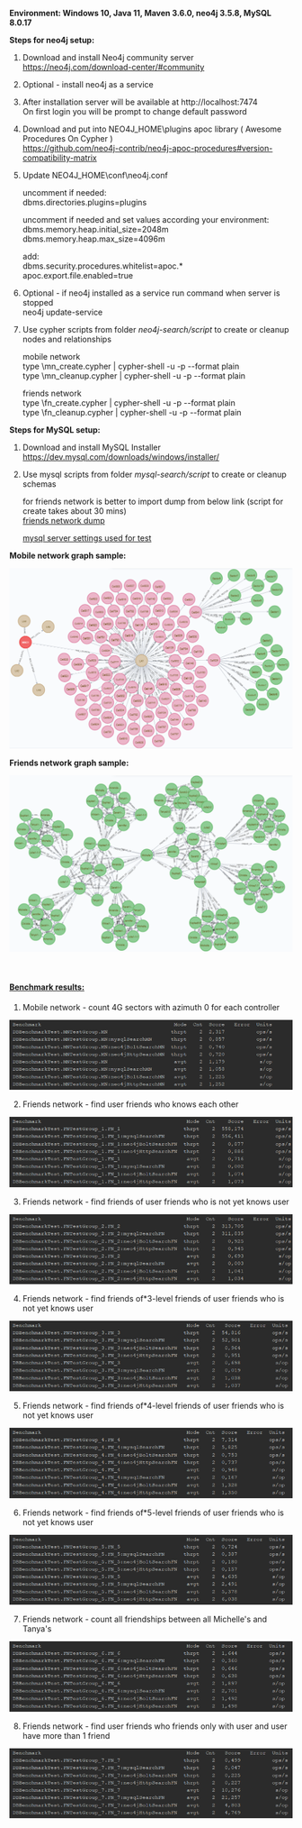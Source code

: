 **Environment: Windows 10, Java 11, Maven 3.6.0, neo4j 3.5.8, MySQL 8.0.17**

**Steps for neo4j setup:**

1. Download and install Neo4j community server<br>
   https://neo4j.com/download-center/#community
   
2. Optional - install neo4j as a service

3. After installation server will be available at http://localhost:7474<br>
   On first login you will be prompt to change default password
   
4. Download and put into NEO4J_HOME\plugins apoc library ( Awesome Procedures On Cypher )<br>
   https://github.com/neo4j-contrib/neo4j-apoc-procedures#version-compatibility-matrix
   
5. Update NEO4J_HOME\conf\neo4j.conf
   
   uncomment if needed:<br>
   dbms.directories.plugins=plugins
   
   uncomment if needed and set values according your environment:<br>
   dbms.memory.heap.initial_size=2048m<br>
   dbms.memory.heap.max_size=4096m
   
   add:<br>
   dbms.security.procedures.whitelist=apoc.*<br>
   apoc.export.file.enabled=true
   
6. Optional - if neo4j installed as a service run command when server is stopped<br>
   neo4j update-service
   
7. Use cypher scripts from folder _neo4j-search/script_ to create or cleanup nodes and relationships

   mobile network<br>
   type <path-to>\mn_create.cypher | cypher-shell -u <username> -p <password> --format plain<br>
   type <path-to>\mn_cleanup.cypher | cypher-shell -u <username> -p <password> --format plain
   
   friends network<br>
   type <path-to>\fn_create.cypher | cypher-shell -u <username> -p <password> --format plain<br>
   type <path-to>\fn_cleanup.cypher | cypher-shell -u <username> -p <password> --format plain
 
**Steps for MySQL setup:**

1. Download and install MySQL Installer<br>
   https://dev.mysql.com/downloads/windows/installer/
   
2. Use mysql scripts from folder _mysql-search/script_ to create or cleanup schemas
	
	for friends network is better to import dump from below link (script for create takes about 30 mins)<br>
	[friends network dump](https://drive.google.com/open?id=1f1PIzBRK2PH-EmeNN5iyvfvXhdChUXJZ)
	
	[mysql server settings used for test](https://drive.google.com/open?id=1nvF4XyQOKvAEPfQI_NApdwcv2VK7Ahzg)
   
**Mobile network graph sample:**

![](db-benchmark-test/images/mn_sample_graph.png)

**Friends network graph sample:**

![](db-benchmark-test/images/fn_sample_graph.png)
   
<br/>

#### [Benchmark results:](#benchmark-results)

1. Mobile network - count 4G sectors with azimuth 0 for each controller

![](db-benchmark-test/images/mn_result.png)

2. Friends network - find user friends who knows each other

![](db-benchmark-test/images/fn_1_result.png)

3. Friends network - find friends of user friends who is not yet knows user

![](db-benchmark-test/images/fn_2_result.png)

4. Friends network - find friends of*3-level friends of user friends who is not yet knows user

![](db-benchmark-test/images/fn_3_result.png)

5. Friends network - find friends of*4-level friends of user friends who is not yet knows user

![](db-benchmark-test/images/fn_4_result.png)

6. Friends network - find friends of*5-level friends of user friends who is not yet knows user

![](db-benchmark-test/images/fn_5_result.png)

7. Friends network - count all friendships between all Michelle's and Tanya's

![](db-benchmark-test/images/fn_6_result.png)

8. Friends network - find user friends who friends only with user and user have more than 1 friend

![](db-benchmark-test/images/fn_7_result.png)
